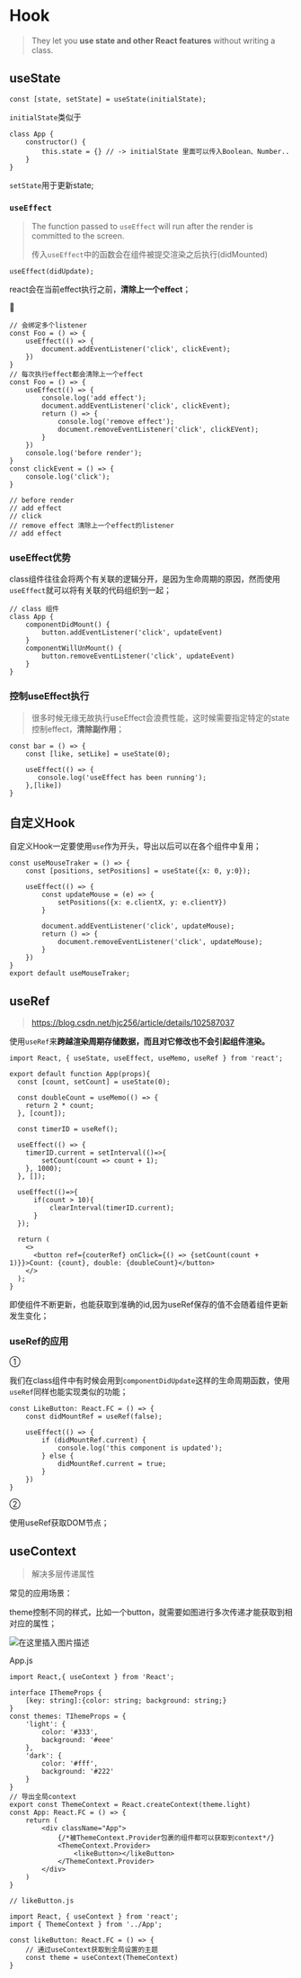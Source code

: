 # Hook

> They let you **use state and other React features** without writing a class.



## useState

```react
const [state, setState] = useState(initialState);
```

`initialState`类似于

```react
class App {
    constructor() {
        this.state = {} // -> initialState 里面可以传入Boolean、Number..
    }
}
```

`setState`用于更新state; 



### `useEffect`

> The function passed to `useEffect` will run after the render is committed to the screen. 
>
> 传入`useEffect`中的函数会在组件被提交渲染之后执行(didMounted)

```react
useEffect(didUpdate);
```



react会在当前effect执行之前，**清除上一个effect**；

:chestnut:

```react
// 会绑定多个listener
const Foo = () => {
    useEffect(() => {
        document.addEventListener('click', clickEvent);
    })
}
// 每次执行effect都会清除上一个effect
const Foo = () => {
    useEffect(() => {
        console.log('add effect');
        document.addEventListener('click', clickEvent);
        return () => {
            console.log('remove effect');
            document.removeEventListener('click', clickEVent);
        }
    })
    console.log('before render');
}
const clickEvent = () => {
    console.log('click');
}

// before render
// add effect
// click
// remove effect 清除上一个effect的listener
// add effect
```



### useEffect优势

class组件往往会将两个有关联的逻辑分开，是因为生命周期的原因，然而使用`useEffect`就可以将有关联的代码组织到一起；

```react
// class 组件
class App {
    componentDidMount() {
        button.addEventListener('click', updateEvent)
    }
    componentWillUnMount() {
        button.removeEventListener('click', updateEvent)
    }
}
```



### 控制useEffect执行

> 很多时候无缘无故执行useEffect会浪费性能，这时候需要指定特定的state控制effect，**清除副作用**；

```react
const bar = () => {
    const [like, setLike] = useState(0);
    
    useEffect(() => {
       console.log('useEffect has been running'); 
    },[like])
}
```



## 自定义Hook

自定义Hook一定要使用`use`作为开头，导出以后可以在各个组件中复用；

```react
const useMouseTraker = () => {
    const [positions, setPositions] = useState({x: 0, y:0});
    
    useEffect(() => {
        const updateMouse = (e) => {
            setPositions({x: e.clientX, y: e.clientY})
        }
        
        document.addEventListener('click', updateMouse);
        return () => {
            document.removeEventListener('click', updateMouse);
        }
    })
}
export default useMouseTraker;
```





## useRef

>  https://blog.csdn.net/hjc256/article/details/102587037

使用`useRef`来**跨越渲染周期存储数据，而且对它修改也不会引起组件渲染。**

```tsx
import React, { useState, useEffect, useMemo, useRef } from 'react';

export default function App(props){
  const [count, setCount] = useState(0);

  const doubleCount = useMemo(() => {
    return 2 * count;
  }, [count]);

  const timerID = useRef();
  
  useEffect(() => {
    timerID.current = setInterval(()=>{
        setCount(count => count + 1);
    }, 1000); 
  }, []);
  
  useEffect(()=>{
      if(count > 10){
          clearInterval(timerID.current);
      }
  });
  
  return (
    <>
      <button ref={couterRef} onClick={() => {setCount(count + 1)}}>Count: {count}, double: {doubleCount}</button>
    </>
  );
}
```

即使组件不断更新，也能获取到准确的id,因为useRef保存的值不会随着组件更新发生变化；



### useRef的应用

①

我们在class组件中有时候会用到`componentDidUpdate`这样的生命周期函数，使用`useRef`同样也能实现类似的功能；

```tsx
const LikeButton: React.FC = () => {
    const didMountRef = useRef(false);
    
    useEffect(() => {
        if (didMountRef.current) {
            console.log('this component is updated');
        } else {
            didMountRef.current = true;
        }
    })
}
```



②

使用useRef获取DOM节点；





## useContext

> 解决多层传递属性

常见的应用场景：

theme控制不同的样式，比如一个button，就需要如图进行多次传递才能获取到相对应的属性；

![在这里插入图片描述](https://img-blog.csdnimg.cn/20201201093641518.png?x-oss-process=image/watermark,type_ZmFuZ3poZW5naGVpdGk,shadow_10,text_aHR0cHM6Ly9ibG9nLmNzZG4ubmV0L1pIZ29nb2dvaGE=,size_16,color_FFFFFF,t_70)



App.js

```tsx
import React,{ useContext } from 'React';

interface IThemeProps {
    [key: string]:{color: string; background: string;}
}
const themes: TIhemeProps = {
    'light': {
        color: '#333',
        background: '#eee'
    },
    'dark': {
        color: '#fff',
        background: '#222'
    }
}
// 导出全局context
export const ThemeContext = React.createContext(theme.light)
const App: React.FC = () => {
    return (
    	<div className="App">
            {/*被ThemeContext.Provider包裹的组件都可以获取到context*/}
        	<ThemeContext.Provider>
            	<likeButton></likeButton>
            </ThemeContext.Provider>
        </div>
    )
}
```



```tsx
// likeButton.js

import React, { useContext } from 'react';
import { ThemeContext } from '../App';

const likeButton: React.FC = () => {
    // 通过useContext获取到全局设置的主题
    const theme = useContext(ThemeContext)
}
```

